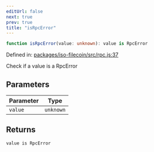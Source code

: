 ```yaml
---
editUrl: false
next: true
prev: true
title: "isRpcError"
---
```


```ts
function isRpcError(value: unknown): value is RpcError
```

Defined in: [packages/iso-filecoin/src/rpc.js:37](https://github.com/hugomrdias/filecoin/blob/main/packages/iso-filecoin/src/rpc.js#L37)

Check if a value is a RpcError

## Parameters

| Parameter | Type |
| ------ | ------ |
| `value` | `unknown` |

## Returns

`value is RpcError`
